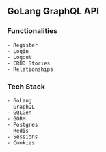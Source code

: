 ## GoLang GraphQL API

### Functionalities
    - Register
    - Login
    - Logout
    - CRUD Stories
    - Relationships

### Tech Stack
    - GoLang
    - GraphQL
    - GQLGen
    - GORM
    - Postgres
    - Redis
    - Sessions
    - Cookies